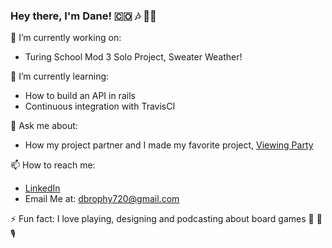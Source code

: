 ### Hey there, I'm Dane! 🇨🇴 🎶 🏃🏻

🔭  I’m currently working on:
 - Turing School Mod 3 Solo Project, Sweater Weather!

🌱  I’m currently learning:
 - How to build an API in rails
 - Continuous integration with TravisCI

💬  Ask me about:
 - How my project partner and I made my favorite project, [Viewing Party](https://superviewingparty.herokuapp.com/)

📫  How to reach me:
 - [LinkedIn](https://www.linkedin.com/in/dane-brophy/)
 - Email Me at: dbrophy720@gmail.com

⚡  Fun fact: I love playing, designing and podcasting about board games 🎲 📜 🎙 
